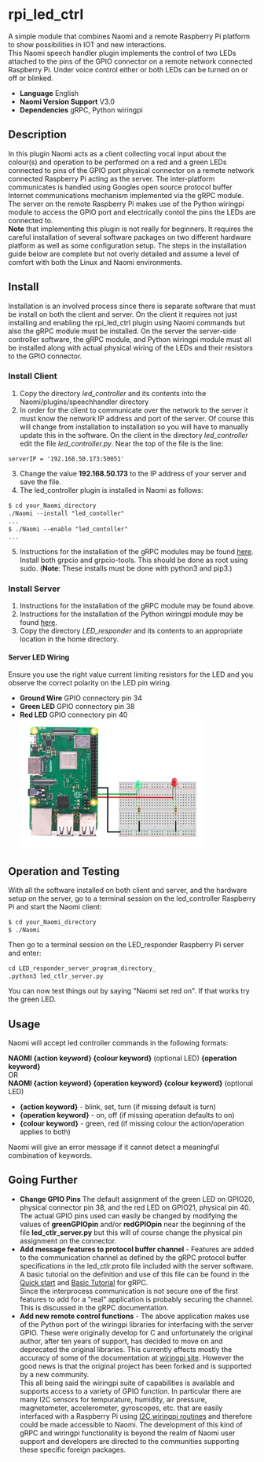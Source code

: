 # rpi_led_ctrl
A simple module that combines Naomi and a remote Raspberry Pi platform to show possibilities in IOT and new interactions.  
This Naomi speech handler plugin implements the control of two LEDs attached to the pins of the GPIO connector on a remote network connected Raspberry Pi. Under voice control either or both LEDs can be turned on or off or blinked.
- **Language** English
- **Naomi Version Support** V3.0
- **Dependencies** gRPC, Python wiringpi
## Description
In this plugin Naomi acts as a client collecting vocal input about the colour(s) and operation to be performed on a red and a green LEDs connected to pins of the GPIO port physical connector on a remote network connected Raspberry Pi acting as the server. The inter-platform communicates is handled using Googles open source protocol buffer Internet communications mechanism implemented via the gRPC module. The server on the remote Raspberry Pi makes use of the Python wiringpi module to access the GPIO port and electrically contol the pins the LEDs are connected to.  
**Note** that implementing this plugin is not really for beginners. It requires the careful installation of several software packages on two different hardware platform as well as some configuration setup. The steps in the installation guide below are complete but not overly detailed and assume a level of comfort with both the Linux and Naomi environments.
## Install
Installation is an involved process since there is separate software that must be install on both the client and server. On the client it requires not just installing and enabling the rpi_led_ctrl plugin using Naomi commands but also the gRPC module must be installed. On the server the server-side controller software, the gRPC module, and Python wiringpi module must all be installed along with actual physical wiring of the LEDs and their resistors to the GPIO connector.
### Install Client
1. Copy the directory *led_controller* and its contents into the Naomi/plugins/speechhandler directory 
2. In order for the client to communicate over the network to the server it must know the network IP address and port of the server. Of course this will change from installation to installation so you will have to manually update this in the software. On the client in the  directory *led_controller* edit the file *led_controller.py*. Near the top of the file is the line:
```shell
serverIP = '192.168.50.173:50051'    
```
3. Change the value **192.168.50.173** to the IP address of your server and save the file. 
4. The led_controller plugin is installed in Naomi as follows:
```shell
$ cd your_Naomi_directory
./Naomi --install "led_contoller"  
...  
$ ./Naomi --enable "led_contoller"  
...  
```
5. Instructions for the installation of the gRPC modules may be found [here](https://grpc.io/docs/languages/python/quickstart/). Install both grpcio and grpcio-tools. This should be done as root using sudo. (**Note**: These installs must be done with python3 and pip3.)
### Install Server
1. Instructions for the installation of the gRPC module may be found above.  
2. Instructions for the installation of the Python wiringpi module may be found [here](https://pypi.org/project/wiringpi/).  
3. Copy the directory *LED_responder* and its contents to an appropriate location in the home directory.
#### Server LED Wiring
Ensure you use the right value current limiting resistors for the LED and you observe the correct polarity on the LED pin wiring.
- **Ground Wire** GPIO connectory pin 34
- **Green LED** GPIO connectory pin 38
- **Red LED**   GPIO connectory pin 40   
![Wiring Diagram](Wiring-diagram.jpg)
## Operation and Testing
With all the software installed on both client and server, and the hardware setup on the server, go to a terminal session on the led_controller Raspberry Pi and start the Naomi client:
```shell
$ cd your_Naomi_directory
$ ./Naomi     
```
Then go to a terminal session on the LED_responder Raspberry Pi server and enter:
```shell
cd LED_responder_server_program_directory_
.python3 led_ctlr_server.py 
```
You can now test things out by saying "Naomi set red on". If that works try the green LED.
## Usage
Naomi will accept led controller commands in the following formats:  

**NAOMI {action keyword} {colour keyword}** (optional LED) **{operation keyword}**   
OR   
**NAOMI {action keyword} {operation keyword} {colour keyword}** (optional LED)  
- **{action keyword}** - blink, set, turn (if missing default is turn)
- **{operation keyword}** - on, off (if missing operation defaults to on)
- **{colour keyword}** - green, red (if missing colour the action/operation applies to both)  

Naomi will give an error message if it cannot detect a meaningful combination of keywords.
## Going Further
- **Change GPIO Pins** The default assignment of the green LED on GPIO20, physical connector pin 38, and the red LED on GPIO21, physical pin 40. 
The actual GPIO pins used can easily be changed by modifying the values of **greenGPIOpin** and/or **redGPIOpin**
near the beginning of the file **led_ctlr_server.py** but this will of course change the physical pin assignment on the connector.
- **Add message features to protocol buffer channel** - Features are added to the communication channel as defined  by the gRPC protocol buffer specifications in the led_ctlr.proto file included with the server software. A basic tutorial on the definition and use of this file can be found in the [Quick start](https://grpc.io/docs/languages/python/quickstart/) and [Basic Tutorial](https://grpc.io/docs/languages/python/basics/) for gRPC.  
Since the interprocess communication is not secure one of the first features to add for a "real" application is probably securing the channel. This is discussed in the gRPC documentation.
- **Add new remote control functions** - The above application makes use of the Python port of the wiringpi libraries for interfacing with the server GPIO. These were originally develop for C and unfortunately the original author, after ten years of support, has decided to move on and deprecated the original libraries. This currently effects mostly the accuracy of some of the documentation at [wiringpi site](http://wiringpi.com/). However the good news is that the original project has been forked and is supported by a new community.  
This all being said the wiringpi suite of capabilities is available and supports access to a variety of GPIO function. In particular there are many I2C sensors for tempurature, humidity, air pressure, magnetometer, accelerometer, gyroscopes, etc. that are easily interfaced with a Raspberry Pi using [I2C wiringpi routines](http://wiringpi.com/reference/i2c-library/) and therefore could be made accessible to Naomi. The development of this kind of gRPC and wiringpi functionality is beyond the realm of Naomi user support and developers are directed to the communities supporting these specific foreign packages.
